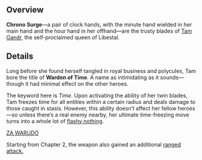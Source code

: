 <!-- title: Chrono Surge -->
<!-- quote: Revelation! *cricket noises* -->
<!-- chapters: -1 -->
<!-- images: (Tam's first time wielding Chrono Surge), (Chrono Surge viewed from the inventory), (Chrono Surge's ability activated) -->
<!-- model: true -->

## Overview

**Chrono Surge**—a pair of clock hands, with the minute hand wielded in her main hand and the hour hand in her offhand—are the trusty blades of [Tam Gandr](#entry:kronii-entry), the self-proclaimed queen of Libestal.

## Details

Long before she found herself tangled in royal business and polycules, Tam bore the title of **Warden of Time**. A name as intimidating as it sounds—though it had minimal effect on the other heroes.

The keyword here is _Time_. Upon activating the ability of her twin blades, Tam freezes time for all entities within a certain radius and deals damage to those caught in stasis. However, this ability doesn’t affect her fellow heroes—so unless there’s a real enemy nearby, her ultimate time-freezing move turns into a whole lot of [flashy nothing](https://www.youtube.com/live/fIGfh8GmKY8?si=a7sNjb8ZFNpUudXp&t=7695).

[ZA WARUDO](#embed:https://www.youtube.com/live/zgioohaY0m4?si=wjs7xiiQwD3m2sdP&t=8108)

Starting from Chapter 2, the weapon also gained an additional [ranged attack.](#entry:revelations-entry)
